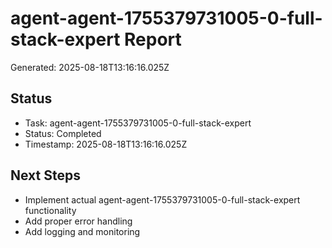 # agent-agent-1755379731005-0-full-stack-expert Report

Generated: 2025-08-18T13:16:16.025Z

## Status
- Task: agent-agent-1755379731005-0-full-stack-expert
- Status: Completed
- Timestamp: 2025-08-18T13:16:16.025Z

## Next Steps
- Implement actual agent-agent-1755379731005-0-full-stack-expert functionality
- Add proper error handling
- Add logging and monitoring
